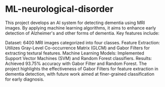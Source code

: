 # ML-neurological-disorder
This project develops an AI system for detecting dementia using MRI images. By applying machine learning algorithms, it aims to enhance early detection of Alzheimer's and other forms of dementia. Key features include:

Dataset: 6400 MRI images categorized into four classes.
Feature Extraction: Utilizes Gray-Level Co-occurrence Matrix (GLCM) and Gabor Filters for extracting textural features.
Machine Learning Models: Implemented Support Vector Machines (SVM) and Random Forest classifiers.
Results: Achieved 93.75% accuracy with Gabor Filter and Random Forest.
The project highlights the effectiveness of Gabor Filters for feature extraction in dementia detection, with future work aimed at finer-grained classification for early diagnosis.
